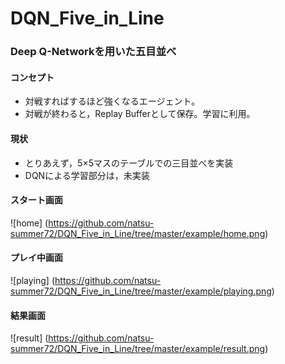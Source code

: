# DQN_Five_in_Line

### Deep Q-Networkを用いた五目並べ
#### コンセプト
* 対戦すればするほど強くなるエージェント。
* 対戦が終わると，Replay Bufferとして保存。学習に利用。

#### 現状
* とりあえず，5×5マスのテーブルでの三目並べを実装
* DQNによる学習部分は，未実装


#### スタート画面
![home] (https://github.com/natsu-summer72/DQN_Five_in_Line/tree/master/example/home.png)

#### プレイ中画面
![playing] (https://github.com/natsu-summer72/DQN_Five_in_Line/tree/master/example/playing.png)

#### 結果画面
![result] (https://github.com/natsu-summer72/DQN_Five_in_Line/tree/master/example/result.png)

